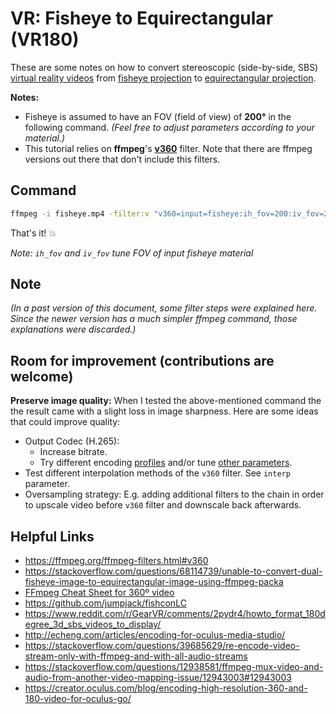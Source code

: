 # VR: Fisheye to Equirectangular (VR180)

These are some notes on how to convert stereoscopic (side-by-side, SBS) [virtual reality videos](https://en.wikipedia.org/wiki/360-degree_video) from [fisheye projection](https://en.wikipedia.org/wiki/Fisheye_lens) to [equirectangular projection](https://en.wikipedia.org/wiki/Equirectangular_projection).

**Notes:**

- Fisheye is assumed to have an FOV (field of view) of **200°** in the following command. *(Feel free to adjust parameters according to your material.)*
- This tutorial relies on __ffmpeg__'s __[v360](https://ffmpeg.org/ffmpeg-filters.html#v360)__ filter. Note that there are ffmpeg versions out there that don't include this filters.

## Command

```sh
ffmpeg -i fisheye.mp4 -filter:v "v360=input=fisheye:ih_fov=200:iv_fov=200:output=hequirect:in_stereo=sbs:out_stereo=sbs" -map 0 -c copy -c:v libx265 -crf 18 -pix_fmt yuv420p equirectangular_LR_180.mp4
```

That's it! :boom:

*Note: `ih_fov` and `iv_fov` tune FOV of input fisheye material*

## Note

*(In a past version of this document, some filter steps were explained here. Since the newer version has a much simpler ffmpeg command, those explanations were discarded.)*

## Room for improvement (contributions are welcome)

**Preserve image quality:** When I tested the above-mentioned command the the result came with a slight loss in image sharpness. Here are some ideas that could improve quality:

- Output Codec (H.265):
    - Increase bitrate.
    - Try different encoding [profiles](https://x265.readthedocs.io/en/master/cli.html#profile-level-tier) and/or tune [other parameters](https://x265.readthedocs.io/en/master/cli.html).
- Test different interpolation methods of the `v360` filter. See `interp` parameter.
- Oversampling strategy: E.g. adding additional filters to the chain in order to upscale video before `v360` filter and downscale back afterwards. 


## Helpful Links

- https://ffmpeg.org/ffmpeg-filters.html#v360
- https://stackoverflow.com/questions/68114739/unable-to-convert-dual-fisheye-image-to-equirectangular-image-using-ffmpeg-packa
- [FFmpeg Cheat Sheet for 360º video](https://gist.github.com/nickkraakman/e351f3c917ab1991b7c9339e10578049)
- https://github.com/jumpjack/fishconLC
- https://www.reddit.com/r/GearVR/comments/2pydr4/howto_format_180degree_3d_sbs_videos_to_display/
- http://echeng.com/articles/encoding-for-oculus-media-studio/
- https://stackoverflow.com/questions/39685629/re-encode-video-stream-only-with-ffmpeg-and-with-all-audio-streams
- https://stackoverflow.com/questions/12938581/ffmpeg-mux-video-and-audio-from-another-video-mapping-issue/12943003#12943003
- https://creator.oculus.com/blog/encoding-high-resolution-360-and-180-video-for-oculus-go/
